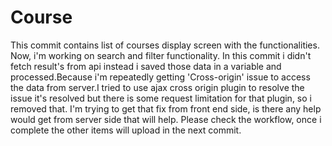 # Course
This commit contains list of courses display screen with the functionalities.
Now, i'm working on search and filter functionality.
In this commit i didn't fetch result's from api instead i saved those data in a variable and processed.Because i'm repeatedly getting 'Cross-origin' issue to access the data from server.I tried to use ajax cross origin plugin to resolve the issue it's resolved but there is some request limitation for that plugin, so i removed that.
I'm trying to get that fix from front end side, is there any help would get from server side that will help.
Please check the workflow, once i complete the other items will upload in the next commit.
